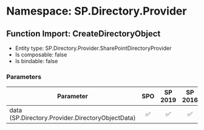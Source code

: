# Namespace: SP.Directory.Provider

## Function Import: CreateDirectoryObject

- Entity type: SP.Directory.Provider.SharePointDirectoryProvider
- Is composable: false
- Is bindable: false

### Parameters

Parameter | SPO | SP 2019 | SP 2016 | SP 2013
----------|:---:|:-------:|:-------:|:-------
data (SP.Directory.Provider.DirectoryObjectData) | ✅ | ✅ | ✅ | ❌